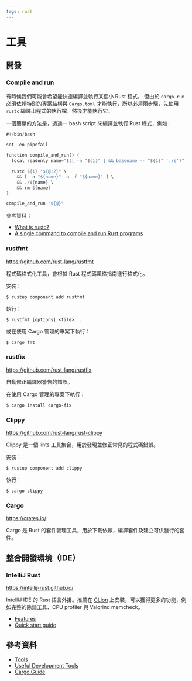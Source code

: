 ```yaml
---
tags: rust
---
```


# 工具

## 開發

### Compile and run

有時候我們可能會希望能快速編譯並執行某個小 Rust 程式， 但由於 `cargo run` 必須依賴特別的專案結構與 `Cargo.toml` 才能執行，所以必須兩步驟，先使用 `rustc` 編譯出程式的執行檔，然後才能執行它。

一個簡單的方法是，透過一 bash script 來編譯並執行 Rust 程式，例如：

```rust
#!/bin/bash

set -eo pipefail

function compile_and_run() {
  local readonly name="$([ -n "${1}" ] && basename -- "${1}" '.rs')"

  rustc ${1} "${@:2}" \
    && [ -n "${name}" -a -f "${name}" ] \
    && ./${name} \
    && rm ${name}
}

compile_and_run "${@}"
```

參考資料：

- [What is rustc?](https://doc.rust-lang.org/rustc/what-is-rustc.html)
- [A single command to compile and run Rust programs](http://blog.joncairns.com/2015/10/a-single-command-to-compile-and-run-rust-programs/)

### rustfmt

https://github.com/rust-lang/rustfmt

程式碼格式化工具，會根據 Rust 程式碼風格指南進行格式化。

安裝：

```shell
$ rustup component add rustfmt
```

執行：

```shell
$ rustfmt [options] <file>...
```

或在使用 Cargo 管理的專案下執行：

```shell
$ cargo fmt
```

### rustfix

https://github.com/rust-lang/rustfix

自動修正編譯器警告的錯誤。

在使用 Cargo 管理的專案下執行：

```shell
$ cargo install cargo-fix
```

### Clippy

https://github.com/rust-lang/rust-clippy

Clippy 是一個 lints 工具集合，用於發現並修正常見的程式碼錯誤。

安裝：

```shell
$ rustup component add clippy
```

執行：

```shell
$ cargo clippy
```

### Cargo

https://crates.io/

Cargo 是 Rust 的套件管理工具，用於下載依賴，編譯套件及建立可供發行的套件。

## 整合開發環境（IDE）

### IntelliJ Rust

https://intellij-rust.github.io/

IntelliJ IDE 的 Rust 語言外掛。推薦在 [CLion](https://www.jetbrains.com/clion/) 上安裝，可以獲得更多的功能，例如完整的除錯工具、CPU profiler 與 Valgrind memcheck。

- [Features](https://intellij-rust.github.io/features/)
- [Quick start guide](https://intellij-rust.github.io/docs/quick-start.html)

## 參考資料

- [Tools](https://www.rust-lang.org/tools)
- [Useful Development Tools](https://doc.rust-lang.org/book/appendix-04-useful-development-tools.html)
- [Cargo Guide](https://doc.rust-lang.org/cargo/guide/)
